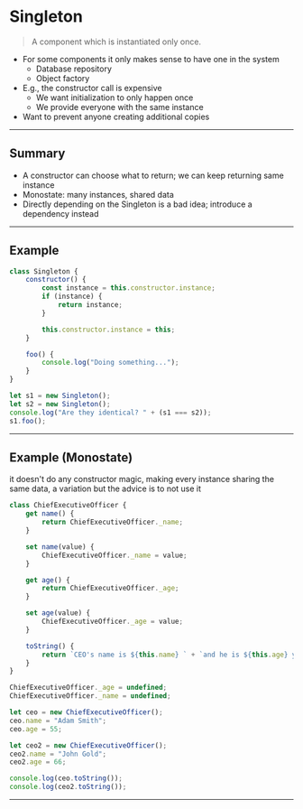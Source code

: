 # Singleton

> A component which is instantiated only once.

- For some components it only makes sense to have one in the system
  - Database repository
  - Object factory
- E.g., the constructor call is expensive
  - We want initialization to only happen once
  - We provide everyone with the same instance
- Want to prevent anyone creating additional copies

---

## Summary

- A constructor can choose what to return; we can keep returning same instance
- Monostate: many instances, shared data
- Directly depending on the Singleton is a bad idea; introduce a dependency instead

---

## Example

```js
class Singleton {
	constructor() {
		const instance = this.constructor.instance;
		if (instance) {
			return instance;
		}

		this.constructor.instance = this;
	}

	foo() {
		console.log("Doing something...");
	}
}

let s1 = new Singleton();
let s2 = new Singleton();
console.log("Are they identical? " + (s1 === s2));
s1.foo();
```

---

## Example (Monostate)

it doesn't do any constructor magic, making every instance sharing the same data, a variation but the advice is to not use it

```js
class ChiefExecutiveOfficer {
	get name() {
		return ChiefExecutiveOfficer._name;
	}

	set name(value) {
		ChiefExecutiveOfficer._name = value;
	}

	get age() {
		return ChiefExecutiveOfficer._age;
	}

	set age(value) {
		ChiefExecutiveOfficer._age = value;
	}

	toString() {
		return `CEO's name is ${this.name} ` + `and he is ${this.age} years old.`;
	}
}

ChiefExecutiveOfficer._age = undefined;
ChiefExecutiveOfficer._name = undefined;

let ceo = new ChiefExecutiveOfficer();
ceo.name = "Adam Smith";
ceo.age = 55;

let ceo2 = new ChiefExecutiveOfficer();
ceo2.name = "John Gold";
ceo2.age = 66;

console.log(ceo.toString());
console.log(ceo2.toString());
```

---
